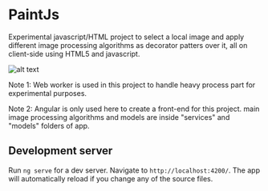 # PaintJs

Experimental javascript/HTML project to select a local image and apply different image processing algorithms as decorator patters over it, all on client-side using HTML5 and javascript.

![alt text](https://ernsjg.db.files.1drv.com/y4ml6rJ7mso-UqKEaEcvw95X5LjFmuIEOLi_u1rlZ6qTFl3uhkRCox1ONab5hwm_rhMPczws_KorG_UL0XbNfIzTG79mg0RKe2InJM-XwxFHrtHAzNb-UTcSzf0iB27_TtPT6vt33jcskOt4Ij0-_XKVl8DjzN30zqfJ1ywv3aYXsRq4qM4cus0YKyaNxmSpJXP?width=600&height=400&cropmode=none)

Note 1: Web worker is used in this project to handle heavy process part for experimental purposes.

Note 2: Angular is only used here to create a front-end for this project. main image processing algorithms and models are inside "services" and "models" folders of app.

## Development server

Run `ng serve` for a dev server. Navigate to `http://localhost:4200/`. The app will automatically reload if you change any of the source files.
